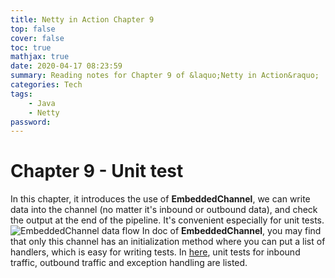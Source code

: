 ```yaml
---
title: Netty in Action Chapter 9
top: false
cover: false
toc: true
mathjax: true
date: 2020-04-17 08:23:59
summary: Reading notes for Chapter 9 of &laquo;Netty in Action&raquo;
categories: Tech
tags:
    - Java
    - Netty
password:
---
```


# Chapter 9 - Unit test
<!--more-->
In this chapter, it introduces the use of **EmbeddedChannel**, we can write data into the channel (no matter it's inbound or outbound data), and check the output at the end of the pipeline. It's convenient especially for unit tests.
![EmbeddedChannel data flow](embedded_channel_workflow.png)
In doc of **EmbeddedChannel**, you may find that only this channel has an initialization method where you can put a list of handlers, which is easy for writing tests.
In [here](https://github.com/adrrrrrrrian/programs-for-language-learning/tree/master/Java/Netty/Chapter9), unit tests for inbound traffic, outbound traffic and exception handling are listed.